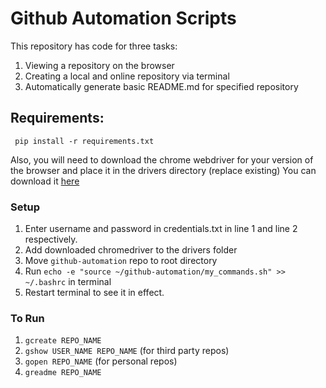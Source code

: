 # Github Automation Scripts

This repository has code for three tasks:
1. Viewing a repository on the browser
2. Creating a local and online repository via terminal
3. Automatically generate basic README.md for specified repository

## Requirements:

``` pip install -r requirements.txt```

Also, you will need to download the chrome webdriver for your version of the browser and place it in the drivers directory (replace existing)
You can download it [here](https://chromedriver.chromium.org/downloads)

### Setup
1. Enter username and password in credentials.txt in line 1 and line 2 respectively.
2. Add downloaded chromedriver to the drivers folder
3. Move ```github-automation``` repo to root directory
4. Run ```echo -e "source ~/github-automation/my_commands.sh" >> ~/.bashrc``` in terminal
5. Restart terminal to see it in effect.


### To Run
1. ```gcreate REPO_NAME```
2. ```gshow USER_NAME REPO_NAME``` (for third party repos)
3. ```gopen REPO_NAME``` (for personal repos)
4. ```greadme REPO_NAME```

